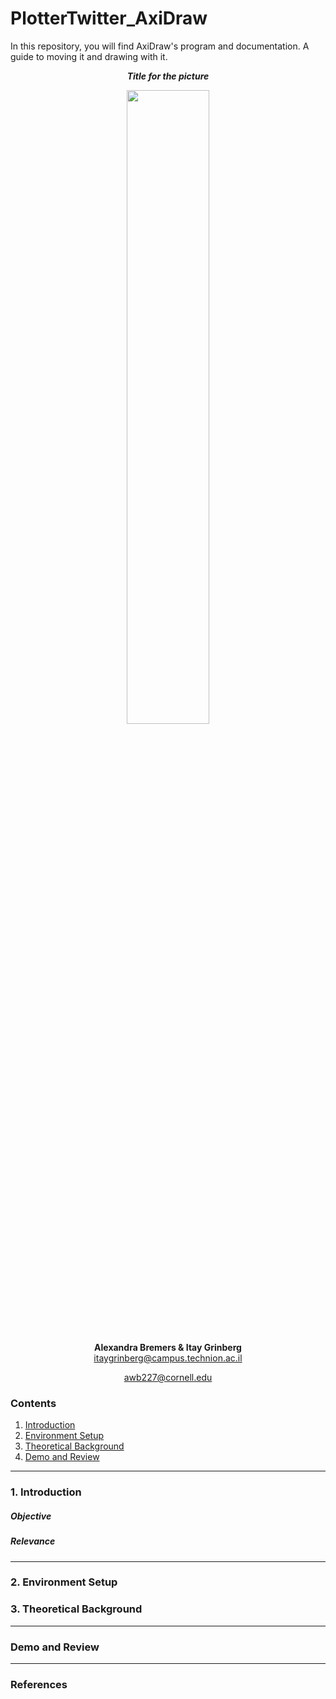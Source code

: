 # PlotterTwitter_AxiDraw
In this repository, you will find AxiDraw's program and documentation. A guide to moving it and drawing with it.

<!--pic of AxiDraw-->

<p align="center">
<b><i>Title for the picture</i></b>
</p>

<p align="center">
<img src="figure/intro-1/gzebo_intro.png" alt="" width="51%">
</p>


<p align="center">
<b> Alexandra Bremers & Itay Grinberg </b>
<br>
<a href="mailto:itaygrinberg@campus.technion.ac.il" target="_top">itaygrinberg@campus.technion.ac.il</a>
</p>
<p align="center">
<a href="mailto:awb227@cornell.edu" target="_top">awb227@cornell.edu</a>
</p>

<a id="top"></a>
### Contents
1. [Introduction](#1.0)
2. [Environment Setup](#2.0)
3. [Theoretical Background](#3.0)
4. [Demo and Review](#4.0)

------------
<a name="1.0"></a>
### 1. Introduction

##### Objective


##### Relevance

------------
<a name="2.0"></a>
### 2. Environment Setup

<a name="3.0"></a>
### 3. Theoretical Background

------------
<a name="4.0"></a>

### Demo and Review

------------

### References


